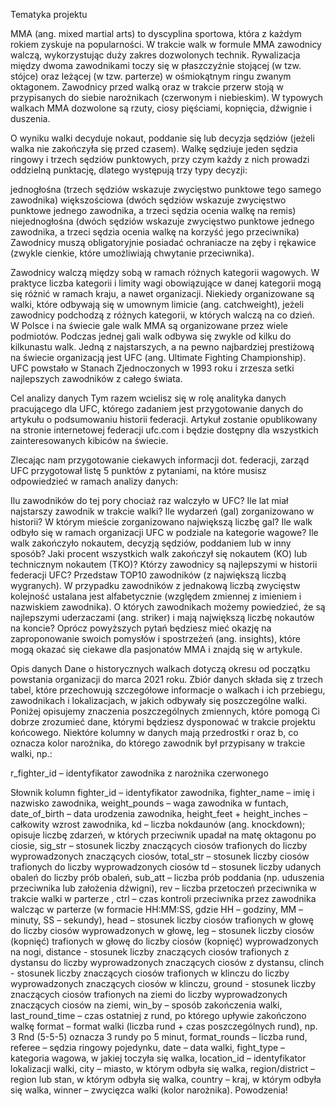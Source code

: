 Tematyka projektu

MMA (ang. mixed martial arts) to dyscyplina sportowa, która z każdym rokiem zyskuje na popularności. W trakcie walk w formule MMA zawodnicy walczą, wykorzystując duży zakres dozwolonych technik. Rywalizacja między dwoma zawodnikami toczy się w płaszczyźnie stojącej (w tzw. stójce) oraz leżącej (w tzw. parterze) w ośmiokątnym ringu zwanym oktagonem. Zawodnicy przed walką oraz w trakcie przerw stoją w przypisanych do siebie narożnikach (czerwonym i niebieskim). W typowych walkach MMA dozwolone są rzuty, ciosy pięściami, kopnięcia, dźwignie i duszenia.

O wyniku walki decyduje nokaut, poddanie się lub decyzja sędziów (jeżeli walka nie zakończyła się przed czasem). Walkę sędziuje jeden sędzia ringowy i trzech sędziów punktowych, przy czym każdy z nich prowadzi oddzielną punktację, dlatego występują trzy typy decyzji:

jednogłośna (trzech sędziów wskazuje zwycięstwo punktowe tego samego zawodnika)
większościowa (dwóch sędziów wskazuje zwycięstwo punktowe jednego zawodnika, a trzeci sędzia ocenia walkę na remis)
niejednogłośna (dwóch sędziów wskazuje zwycięstwo punktowe jednego zawodnika, a trzeci sędzia ocenia walkę na korzyść jego przeciwnika)
Zawodnicy muszą obligatoryjnie posiadać ochraniacze na zęby i rękawice (zwykle cienkie, które umożliwiają chwytanie przeciwnika).

Zawodnicy walczą między sobą w ramach różnych kategorii wagowych. W praktyce liczba kategorii i limity wagi obowiązujące w danej kategorii mogą się różnić w ramach kraju, a nawet organizacji. Niekiedy organizowane są walki, które odbywają się w umownym limicie (ang. catchweight), jeżeli zawodnicy podchodzą z różnych kategorii, w których walczą na co dzień. W Polsce i na świecie gale walk MMA są organizowane przez wiele podmiotów. Podczas jednej gali walk odbywa się zwykle od kilku do kilkunastu walk. Jedną z najstarszych, a na pewno najbardziej prestiżową na świecie organizacją jest UFC (ang. Ultimate Fighting Championship). UFC powstało w Stanach Zjednoczonych w 1993 roku i zrzesza setki najlepszych zawodników z całego świata.

Cel analizy danych
Tym razem wcielisz się w rolę analityka danych pracującego dla UFC, którego zadaniem jest przygotowanie danych do artykułu o podsumowaniu historii federacji. Artykuł zostanie opublikowany na stronie internetowej federacji ufc.com i będzie dostępny dla wszystkich zainteresowanych kibiców na świecie.

Zlecając nam przygotowanie ciekawych informacji dot. federacji, zarząd UFC przygotował listę 5 punktów z pytaniami, na które musisz odpowiedzieć w ramach analizy danych:

Ilu zawodników do tej pory chociaż raz walczyło w UFC? Ile lat miał najstarszy zawodnik w trakcie walki? Ile wydarzeń (gal) zorganizowano w historii? W którym mieście zorganizowano największą liczbę gal?
Ile walk odbyło się w ramach organizacji UFC w podziale na kategorie wagowe?
Ile walk zakończyło nokautem, decyzją sędziów, poddaniem lub w inny sposób? Jaki procent wszystkich walk zakończył się nokautem (KO) lub technicznym nokautem (TKO)?
Którzy zawodnicy są najlepszymi w historii federacji UFC? Przedstaw TOP10 zawodników (z największą liczbą wygranych). W przypadku zawodników z jednakową liczbą zwycięstw kolejność ustalana jest alfabetycznie (względem zmiennej z imieniem i nazwiskiem zawodnika).
O których zawodnikach możemy powiedzieć, że są najlepszymi uderzaczami (ang. striker) i mają największą liczbę nokautów na koncie?
Oprócz powyższych pytań będziesz mieć okazję na zaproponowanie swoich pomysłów i spostrzeżeń (ang. insights), które mogą okazać się ciekawe dla pasjonatów MMA i znajdą się w artykule.

Opis danych
Dane o historycznych walkach dotyczą okresu od początku powstania organizacji do marca 2021 roku. Zbiór danych składa się z trzech tabel, które przechowują szczegółowe informacje o walkach i ich przebiegu, zawodnikach i lokalizacjach, w jakich odbywały się poszczególne walki.
Poniżej opisujemy znaczenia poszczególnych zmiennych, które pomogą Ci dobrze zrozumieć dane, którymi będziesz dysponować w trakcie projektu końcowego. Niektóre kolumny w danych mają przedrostki r oraz b, co oznacza kolor narożnika, do którego zawodnik był przypisany w trakcie walki, np.:

r_fighter_id – identyfikator zawodnika z narożnika czerwonego

Słownik kolumn
fighter_id – identyfikator zawodnika,
fighter_name – imię i nazwisko zawodnika,
weight_pounds – waga zawodnika w funtach,
date_of_birth – data urodzenia zawodnika,
height_feet + height_inches – całkowity wzrost zawodnika,
kd – liczba nokdaunów (ang. knockdown); opisuje liczbę zdarzeń, w których przeciwnik upadał na matę oktagonu po ciosie,
sig_str – stosunek liczby znaczących ciosów trafionych do liczby wyprowadzonych znaczących ciosów,
total_str – stosunek liczby ciosów trafionych do liczby wyprowadzonych ciosów
td – stosunek liczby udanych obaleń do liczby prób obaleń,
sub_att – liczba prób poddania (np. uduszenia przeciwnika lub założenia dźwigni),
rev – liczba przetoczeń przeciwnika w trakcie walki w parterze ,
ctrl – czas kontroli przeciwnika przez zawodnika walcząc w parterze (w formacie HH:MM:SS, gdzie HH – godziny, MM – minuty, SS – sekundy),
head – stosunek liczby ciosów trafionych w głowę do liczby ciosów wyprowadzonych w głowę,
leg – stosunek liczby ciosów (kopnięć) trafionych w głowę do liczby ciosów (kopnięć) wyprowadzonych na nogi,
distance - stosunek liczby znaczących ciosów trafionych z dystansu do liczby wyprowadzonych znaczących ciosów z dystansu,
clinch - stosunek liczby znaczących ciosów trafionych w klinczu do liczby wyprowadzonych znaczących ciosów w klinczu,
ground - stosunek liczby znaczących ciosów trafionych na ziemi do liczby wyprowadzonych znaczących ciosów na ziemi,
win_by – sposób zakończenia walki,
last_round_time – czas ostatniej z rund, po którego upływie zakończono walkę
format – format walki (liczba rund + czas poszczególnych rund), np. 3 Rnd (5-5-5) oznacza 3 rundy po 5 minut,
format_rounds – liczba rund,
referee – sędzia ringowy pojedynku,
date – data walki,
fight_type – kategoria wagowa, w jakiej toczyła się walka,
location_id – identyfikator lokalizacji walki,
city – miasto, w którym odbyła się walka,
region/district – region lub stan, w którym odbyła się walka,
country – kraj, w którym odbyła się walka,
winner – zwycięzca walki (kolor narożnika).
Powodzenia!